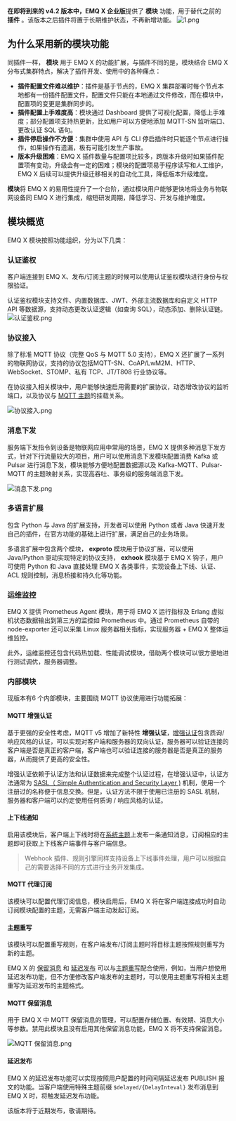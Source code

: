 **在即将到来的 v4.2 版本中，EMQ X 企业版**提供了 **模块** 功能，用于替代之前的 **插件** 。该版本之后插件将置于长期维护状态，不再新增功能。
![1.png](https://static.emqx.net/images/d3056829973a659d92fb3b8c5edfe459.png)




## 为什么采用新的模块功能

同插件一样， **模块** 用于 EMQ X 的功能扩展，与插件不同的是，模块结合 EMQ X 分布式集群特点，解决了插件开发、使用中的各种痛点：

- **插件配置文件难以维护**：插件是基于节点的，EMQ X 集群部署时每个节点本地都有一份插件配置文件，配置文件只能在本地通过文件修改，而在模块中，配置项的变更是集群同步的。
- **插件配置上手难度高**：模块通过 Dashboard 提供了可视化配置，降低上手难度；部分配置项支持热更新，比如用户可以方便地添加 MQTT-SN 监听端口、更改认证 SQL 语句。
- **插件停启操作不方便**：集群中使用 API 与 CLI 停启插件时只能逐个节点进行操作，如果操作有遗漏，极有可能引发生产事故。
- **版本升级困难**：EMQ X 插件数量与配置项比较多，跨版本升级时如果插件配置项有变动，升级会有一定的困难；模块的配置项易于程序读写和人工维护，EMQ X  后续可以提供升级迁移相关的自动化工具，降低版本升级难度。

**模块**将 EMQ X 的易用性提升了一个台阶，通过模块用户能够更快地将业务与物联网设备同 EMQ X 进行集成，缩短研发周期，降低学习、开发与维护难度。



## 模块概览

EMQ X 模块按照功能组织，分为以下几类：

### 认证鉴权

客户端连接到 EMQ X、发布/订阅主题的时候可以使用认证鉴权模块进行身份与权限验证。

认证鉴权模块支持文件、内置数据库、JWT、外部主流数据库和自定义 HTTP API 等数据源，支持动态更改认证逻辑（如查询 SQL），动态添加、删除认证链。
![认证鉴权.png](https://static.emqx.net/images/73679e9f0b6019b7faba35b21630c861.png)



### 协议接入

除了标准 MQTT 协议（完整 QoS 与 MQTT 5.0 支持），EMQ X 还扩展了一系列的物联网协议，支持的协议包括MQTT-SN、CoAP/LwM2M、HTTP、WebSocket、STOMP、私有 TCP、JT/T808 行业协议等。

在协议接入相关模块中，用户能够快速启用需要的扩展协议，动态增改协议的监听端口，以及协议与 [MQTT 主题](https://www.emqx.com/zh/blog/advanced-features-of-mqtt-topics)的挂载关系。

![协议接入.png](https://static.emqx.net/images/98273b92dcb3459e4e7bf40de2145109.png)



### 消息下发

服务端下发指令到设备是物联网应用中常用的场景，EMQ X 提供多种消息下发方式，针对下行流量较大的项目，用户可以使用消息下发模块配置消费 Kafka 或 Pulsar 进行消息下发，模块能够方便地配置数据源以及 Kafka-MQTT、Pulsar-MQTT 的主题映射关系，实现高吞吐、事务级的服务端消息下发。

![消息下发.png](https://static.emqx.net/images/98ab2bd2917fc74ff9017c8e43731bd7.png)



### 多语言扩展

包含 Python 与 Java 的扩展支持，开发者可以使用 Python 或者 Java 快速开发自己的插件，在官方功能的基础上进行扩展，满足自己的业务场景。

多语言扩展中包含两个模块， **exproto** 模块用于协议扩展，可以使用 Java/Python 驱动实现特定的协议支持， **exhook** 模块基于 EMQ X 钩子，用户可使用 Python 和 Java 直接处理 EMQ X 各类事件，实现设备上下线、认证、ACL 规则控制，消息桥接和持久化等功能。



### 运维监控

EMQ X 提供 Prometheus Agent 模块，用于将 EMQ X 运行指标及 Erlang 虚拟机状态数据输出到第三方的监控如 Prometheus 中。通过 Prometheus 自带的 node-exporter 还可以采集 Linux 服务器相关指标，实现服务器 + EMQ X 整体运维监控。

此外，运维监控还包含代码热加载、性能调试模块，借助两个模块可以很方便地进行测试调优，服务器调整。



### 内部模块

现版本有6 个内部模块，主要围绕 MQTT 协议使用进行功能拓展：

#### MQTT 增强认证

基于更强的安全性考虑，MQTT v5 增加了新特性 **增强认证**，[增强认证](https://www.emqx.com/zh/blog/mqtt5-enhanced-authentication)包含质询/响应风格的认证，可以实现对客户端和服务器的双向认证，服务器可以验证连接的客户端是否是真正的客户端，客户端也可以验证连接的服务器是否是真正的服务器，从而提供了更高的安全性。

增强认证依赖于认证方法和认证数据来完成整个认证过程，在增强认证中，认证方法通常为 [SASL（ Simple Authentication and Security Layer )](https://zh.wikipedia.org/zh-hans/简单认证与安全层) 机制，使用一个注册过的名称便于信息交换。但是，认证方法不限于使用已注册的 SASL 机制，服务器和客户端可以约定使用任何质询 / 响应风格的认证。

#### 上下线通知

启用该模块后，客户端上下线时将在[系统主题](https://docs.emqx.cn/broker/latest/advanced/system-topic.html)上发布一条通知消息，订阅相应的主题即可获取上下线客户端事件与客户端信息。

> Webhook 插件、规则引擎同样支持设备上下线事件处理，用户可以根据自己的需要选择不同的方式进行业务开发集成。

#### MQTT 代理订阅

该模块可以配置代理订阅信息，模块启用后，EMQ X 将在客户端连接成功时自动订阅模块配置的主题，无需客户端主动发起订阅。

#### 主题重写

该模块可以配置重写规则，在客户端发布/订阅主题时将目标主题按照规则重写为新的主题。

EMQ X 的 [保留消息](https://docs.emqx.cn/enterprise/latest/modules/retainer.html) 和 [延迟发布](https://docs.emqx.cn/broker/latest/advanced/delay-publish.html) 可以与[主题重写](https://www.emqx.com/zh/blog/rewriting-emqx-mqtt5-topic)配合使用，例如，当用户想使用延迟发布功能，但不方便修改客户端发布的主题时，可以使用主题重写将相关主题重写为延迟发布的主题格式。

#### MQTT 保留消息

用于 EMQ X 中 MQTT 保留消息的管理，可以配置存储位置、有效期、消息大小等参数。禁用此模块且没有启用其他保留消息功能，EMQ X 将不支持保留消息。

![MQTT 保留消息.png](https://static.emqx.net/images/6cff9581c968d03e83e29d68b5601ff7.png)



#### 延迟发布

EMQ X 的延迟发布功能可以实现按照用户配置的时间间隔延迟发布 PUBLISH 报文的功能。当客户端使用特殊主题前缀 `$delayed/{DelayInteval}` 发布消息到 EMQ X 时，将触发延迟发布功能。



该版本将于近期发布，敬请期待。
